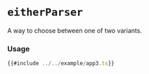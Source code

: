 # `eitherParser`

A way to choose between one of two variants.

### Usage

```ts
{{#include ../../example/app3.ts}}
```

